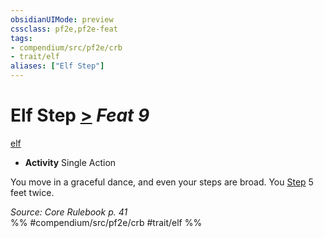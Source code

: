 ```yaml
---
obsidianUIMode: preview
cssclass: pf2e,pf2e-feat
tags:
- compendium/src/pf2e/crb
- trait/elf
aliases: ["Elf Step"]
---
```

# Elf Step  [>](../../rules/core-rulebook/chapter-9-playing-the-game.md#Actions "Single Action") *Feat 9*  
[elf](../../rules/traits/elf.md)  

- **Activity** Single Action

You move in a graceful dance, and even your steps are broad. You [Step](../../rules/actions/step.md) 5 feet twice.

*Source: Core Rulebook p. 41*  
%% #compendium/src/pf2e/crb #trait/elf %%